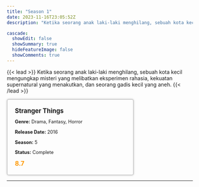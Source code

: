 ```yaml
---
title: "Season 1"
date: 2023-11-16T23:05:52Z
description: "Ketika seorang anak laki-laki menghilang, sebuah kota kecil mengungkap misteri yang melibatkan eksperimen rahasia, kekuatan supernatural yang menakutkan, dan seorang gadis kecil yang aneh."

cascade:
  showEdit: false
  showSummary: true
  hideFeatureImage: false
  showComments: true
---
```


{{< lead >}}
Ketika seorang anak laki-laki menghilang, sebuah kota kecil mengungkap misteri yang melibatkan eksperimen rahasia, kekuatan supernatural yang menakutkan, dan seorang gadis kecil yang aneh.
{{< /lead >}}

<style>

/* CSS for the movie information box */
        .movie-box {
            width: 300px;
            padding: 20px;
            border: 2px solid #ccc; /* Border added */
            border-radius: 5px;
            box-shadow: 0 0 5px rgba(0, 0, 0, 0.2);
        }

        /* CSS for movie title */
        .movie-title {
            font-size: 1.2em;
            font-weight: bold;
            margin-bottom: 10px;
        }

        /* CSS for movie details */
        .movie-details {
            font-size: 0.9em;
            margin-bottom: 10px;
        }

        /* CSS for movie rating */
        .movie-rating {
            font-size: 1.2em;
            font-weight: bold;
            color: #ff9900; /* IMDb's rating color */
        }
</style>

 <div class="movie-box">
        <div class="movie-title">Stranger Things</div>
        <div class="movie-details">
            <p><strong>Genre:</strong> Drama, Fantasy, Horror</p>
            <p><strong>Release Date:</strong> 2016</p>
            <p><strong>Season:</strong> 5</p>
            <p><strong>Status:</strong> Complete</p>
        </div>
        <div class="movie-rating">8.7</div>
    </div>

---
